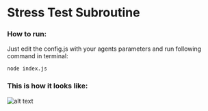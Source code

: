 # Stress Test Subroutine

### How to run:

Just edit the config.js with your agents parameters and run following command in terminal:

`node index.js`

### This is how it looks like:

![alt text](https://github.com/sitra-ihan/MyData-Agency/blob/master/load-test/image.gif?raw=true)
